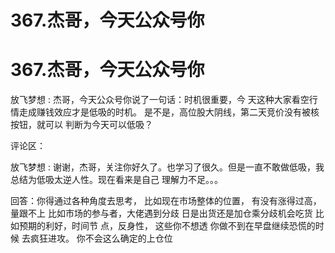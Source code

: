 # 367.杰哥，今天公众号你

# 367.杰哥，今天公众号你

放飞梦想 : 杰哥，今天公众号你说了一句话：时机很重要，今 天这种大家看空行情走成赚钱效应才是低吸的时机。 是不是，高位股大阴线，第二天竞价没有被核按钮，就可以 判断为今天可以低吸？

评论区：

放飞梦想 : 谢谢，杰哥，关注你好久了。也学习了很久。但是一直不敢做低吸，我总结为低吸太逆人性。现在看来是自己 理解力不足。。。

回答：你得通过各种角度去思考， 比如现在市场整体的位置， 有没有涨得过高，量跟不上 比如市场的参与者，大佬遇到分歧 日是出货还是加仓乘分歧机会吃货 比如预期的利好，时间节 点，反身性， 这些你不想透 你做不到在早盘继续恐慌的时候 去疯狂进攻。 你不会这么确定的上仓位